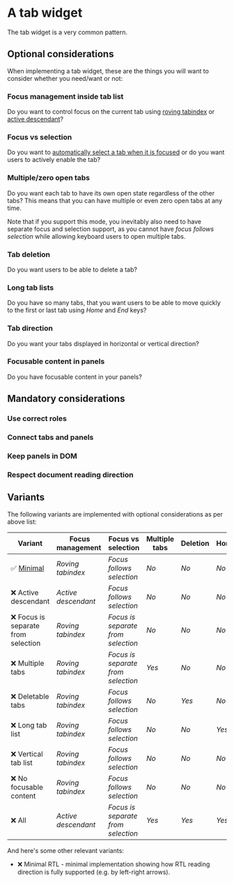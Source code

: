 # A tab widget

The tab widget is a very common pattern.

## Optional considerations

When implementing a tab widget, these are the things you will want to consider whether you need/want or not:

### Focus management inside tab list

Do you want to control focus on the current tab using [roving tabindex](https://www.w3.org/TR/wai-aria-practices/#kbd_roving_tabindex) or [active descendant](https://www.w3.org/TR/wai-aria-practices/#kbd_focus_activedescendant)?

### Focus vs selection

Do you want to [automatically select a tab when it is focused](https://www.w3.org/TR/wai-aria-practices/#kbd_selection_follows_focus) or do you want users to actively enable the tab?

### Multiple/zero open tabs

Do you want each tab to have its own open state regardless of the other tabs? This means that you can have multiple or even zero open tabs at any time.

Note that if you support this mode, you inevitably also need to have separate focus and selection support, as you cannot have _focus follows selection_ while allowing keyboard users to open multiple tabs.

### Tab deletion

Do you want users to be able to delete a tab?

### Long tab lists

Do you have so many tabs, that you want users to be able to move quickly to the first or last tab using _Home_ and _End_ keys?

### Tab direction

Do you want your tabs displayed in horizontal or vertical direction?

### Focusable content in panels

Do you have focusable content in your panels?

## Mandatory considerations

### Use correct roles

### Connect tabs and panels

### Keep panels in DOM

### Respect document reading direction

## Variants

The following variants are implemented with optional considerations as per above list:

| Variant | Focus management | Focus vs selection | Multiple tabs | Deletion | Home/End | Direction | Focusable panels |
|-|-|-|-|-|-|-|-|
| ✅ [Minimal](minimal/) | _Roving tabindex_ | _Focus follows selection_ | _No_ | _No_ | _No_ | _Horizontal_ | _Focusable content_ |
| ❌ Active descendant  | _Active descendant_ | _Focus follows selection_ | _No_ | _No_ | _No_ | _Horizontal_ | _Focusable content_ |
| ❌ Focus is separate from selection | _Roving tabindex_ | _Focus is separate from selection_ | _No_ | _No_ | _No_ | _Horizontal_ | _Focusable content_ |
| ❌ Multiple tabs | _Roving tabindex_ | _Focus is separate from selection_ | _Yes_ | _No_ | _No_ | _Horizontal_ | _Focusable content_ |
| ❌ Deletable tabs | _Roving tabindex_ | _Focus follows selection_ | _No_ | _Yes_ | _No_ | _Horizontal_ | _Focusable content_ |
| ❌ Long tab list | _Roving tabindex_ | _Focus follows selection_ | _No_ | _No_ | _Yes_ | _Horizontal_ | _Focusable content_ |
| ❌ Vertical tab list | _Roving tabindex_ | _Focus follows selection_ | _No_ | _No_ | _No_ | _Vertical_ | _Focusable content_ |
| ❌ No focusable content | _Roving tabindex_ | _Focus follows selection_ | _No_ | _No_ | _No_ | _Horizontal_ | _No focusable content_ |
| ❌ All | _Active descendant_ | _Focus is separate from selection_ | _Yes_ | _Yes_ | _Yes_ | _Vertical_ | _No focusable content_ |

And here's some other relevant variants:

* ❌ Minimal RTL - minimal implementation showing how RTL reading direction is fully supported (e.g. by left-right arrows).

